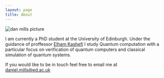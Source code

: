 ```yaml
---
layout: page
title: About
---
```


![dan mills picture]({{"/assets/profile-pic.jpg"}})

I am currently a PhD student at the University of Edinburgh. Under the guidance of proffessor [Elham Kashefi](https://ekashefi.wordpress.com/) I study Quantum computation with a particular focus on verification of quantum computers and classical simulation of quantum systems.

If you would like to be in touch feel free to email me at daniel.mills@ed.ac.uk
